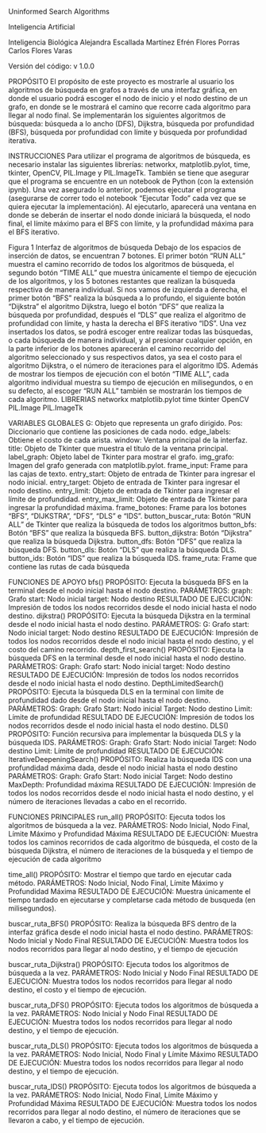 Uninformed Search Algorithms

Inteligencia Artificial

Inteligencia Biológica
Alejandra Escallada Martínez
Efrén Flores Porras
Carlos Flores Varas

Versión del código: 
v 1.0.0

PROPÓSITO
El propósito de este proyecto es mostrarle al usuario los algoritmos de búsqueda en grafos a través de una interfaz gráfica, en donde el usuario podrá escoger el nodo de inicio y el nodo destino de un grafo, en donde se le mostrará el camino que recorre cada algoritmo para llegar al nodo final. Se implementarán los siguientes algoritmos de búsqueda: búsqueda a lo ancho (DFS), Dijkstra, búsqueda por profundidad (BFS), búsqueda por profundidad con límite y búsqueda por profundidad iterativa. 

INSTRUCCIONES
Para utilizar el programa de algoritmos de búsqueda, es necesario instalar las siguientes librerías: networkx, matplotlib.pylot, time, tkinter, OpenCV, PIL.Image y PIL.ImageTk. También se tiene que asegurar que el programa se encuentre en un notebook de Python (con la extensión ipynb).
Una vez asegurado lo anterior, podemos ejecutar el programa (asegurarse de correr todo el notebook “Ejecutar Todo” cada vez que se quiera ejecutar la implementación).
Al ejecutarlo, aparecerá una ventana en donde se deberán de insertar el nodo donde iniciará la búsqueda, el nodo final, el límite máximo para el BFS con límite, y la profundidad máxima para el BFS iterativo. 

Figura 1 Interfaz de algoritmos de búsqueda
Debajo de los espacios de inserción de datos, se encuentran 7 botones. El primer botón “RUN ALL” muestra el camino recorrido de todos los algoritmos de búsqueda, el segundo botón “TIME ALL” que muestra únicamente el tiempo de ejecución de los algoritmos, y los 5 botones restantes que realizan la búsqueda respectiva de manera individual. Si nos vamos de izquierda a derecha, el primer botón “BFS” realiza la búsqueda a lo profundo, el siguiente botón “Dijkstra” el algoritmo Dijkstra, luego el botón “DFS” que realiza la búsqueda por profundidad, después el “DLS” que realiza el algoritmo de profundidad con límite, y hasta la derecha el BFS iterativo “IDS”. 
Una vez insertados los datos, se podrá escoger entre realizar todas las búsquedas, o cada búsqueda de manera individual, y al presionar cualquier opción, en la parte inferior de los botones aparecerán el camino recorrido del algoritmo seleccionado y sus respectivos datos, ya sea el costo para el algoritmo Dijkstra, o el número de iteraciones para el algoritmo IDS.
Además de mostrar los tiempos de ejecución con el botón “TIME ALL”, cada algoritmo individual muestra su tiempo de ejecución en milisegundos, o en su defecto, al escoger “RUN ALL” también se mostrarán los tiempos de cada algoritmo.
LIBRERIAS
networkx
matplotlib.pylot
time
tkinter
OpenCV
PIL.Image
PIL.ImageTk

VARIABLES GLOBALES
G: Objeto que representa un grafo dirigido.
Pos: Diccionario que contiene las posiciones de cada nodo.
edge_labels: Obtiene el costo de cada arista.
window: Ventana principal de la interfaz.
title: Objeto de Tkinter que muestra el título de la ventana principal.
label_graph: Objeto label de Tkinter para mostrar el grafo.
img_grafo: Imagen del grafo generada con matplotlib.pylot.
frame_input: Frame para las cajas de texto.
entry_start: Objeto de entrada de Tkinter para ingresar el nodo inicial.
entry_target: Objeto de entrada de Tkinter para ingresar el nodo destino.
entry_limit: Objeto de entrada de Tkinter para ingresar el límite de profundidad.
entry_max_limit: Objeto de entrada de Tkinter para ingresar la profundidad máxima.
frame_botones: Frame para los botones “BFS”, “DIJKSTRA”, “DFS”, “DLS” e “IDS”.
button_buscar_ruta: Botón “RUN ALL” de Tkinter que realiza la búsqueda de todos los algoritmos
button_bfs: Botón “BFS” que realiza la búsqueda BFS.
button_dijkstra: Botón “Dijkstra” que realiza la búsqueda Dijkstra.
button_dfs: Botón “DFS” que realiza la búsqueda DFS.
button_dls: Botón “DLS” que realiza la búsqueda DLS.
button_ids: Botón “IDS” que realiza la búsqueda IDS.
frame_ruta: Frame que contiene las rutas de cada búsqueda

FUNCIONES DE APOYO
bfs()
PROPÓSITO: Ejecuta la búsqueda BFS en la terminal desde el nodo inicial hasta el nodo destino.
PARÁMETROS:
graph: Grafo
start: Nodo inicial
target: Nodo destino
RESULTADO DE EJECUCIÓN: Impresión de todos los nodos recorridos desde el nodo inicial hasta el nodo destino.
dijkstra()
PROPÓSITO: Ejecuta la búsqueda Dijkstra en la terminal desde el nodo inicial hasta el nodo destino.
PARÁMETROS:
G: Grafo
start: Nodo inicial
target: Nodo destino
RESULTADO DE EJECUCIÓN: Impresión de todos los nodos recorridos desde el nodo inicial hasta el nodo destino, y el costo del camino recorrido.
depth_first_search()
PROPÓSITO: Ejecuta la búsqueda DFS en la terminal desde el nodo inicial hasta el nodo destino.
PARÁMETROS:
Graph: Grafo
start: Nodo inicial
target: Nodo destino
RESULTADO DE EJECUCIÓN: Impresión de todos los nodos recorridos desde el nodo inicial hasta el nodo destino.
DepthLimitedSearch()
PROPÓSITO: Ejecuta la búsqueda DLS en la terminal con límite de profundidad dado desde el nodo inicial hasta el nodo destino.
PARÁMETROS:
Graph: Grafo
Start: Nodo inicial
Target: Nodo destino
Limit: Límite de profundidad
RESULTADO DE EJECUCIÓN: Impresión de todos los nodos recorridos desde el nodo inicial hasta el nodo destino.
DLS()
PROPÓSITO: Función recursiva para implementar la búsqueda DLS y la búsqueda IDS.
PARÁMETROS:
Graph: Grafo
Start: Nodo inicial
Target: Nodo destino
Limit: Límite de profundidad
RESULTADO DE EJECUCIÓN: 
IterativeDeepeningSearch()
PROPÓSITO: Realiza la búsqueda IDS con una profundidad máxima dada, desde el nodo inicial hasta el nodo destino
PARÁMETROS:
Graph: Grafo
Start: Nodo inicial
Target: Nodo destino
MaxDepth: Profundidad máxima
RESULTADO DE EJECUCIÓN: Impresión de todos los nodos recorridos desde el nodo inicial hasta el nodo destino, y el número de iteraciones llevadas a cabo en el recorrido.

FUNCIONES PRINCIPALES
run_all()
PROPÓSITO: Ejecuta todos los algoritmos de búsqueda a la vez.
PARÁMETROS: Nodo Inicial, Nodo Final, Límite Máximo y Profundidad Máxima
RESULTADO DE EJECUCIÓN: Muestra todos los caminos recorridos de cada algoritmo de búsqueda, el costo de la búsqueda Dijkstra, el número de iteraciones de la búsqueda y el tiempo de ejecución de cada algoritmo

time_all()
PROPÓSITO: Mostrar el tiempo que tardo en ejecutar cada método.
PARÁMETROS: Nodo Inicial, Nodo Final, Límite Máximo y Profundidad Máxima
RESULTADO DE EJECUCIÓN: Muestra únicamente el tiempo tardado en ejecutarse y completarse cada método de busqueda (en milisegundos).

buscar_ruta_BFS()
PROPÓSITO: Realiza la búsqueda BFS dentro de la interfaz gráfica desde el nodo inicial hasta el nodo destino.
PARÁMETROS: Nodo Inicial y Nodo Final
RESULTADO DE EJECUCIÓN: Muestra todos los nodos recorridos para llegar al nodo destino, y el tiempo de ejecución

buscar_ruta_Dijkstra()
PROPÓSITO: Ejecuta todos los algoritmos de búsqueda a la vez.
PARÁMETROS: Nodo Inicial y Nodo Final
RESULTADO DE EJECUCIÓN: Muestra todos los nodos recorridos para llegar al nodo destino, el costo y el tiempo de ejecución.

buscar_ruta_DFS()
PROPÓSITO: Ejecuta todos los algoritmos de búsqueda a la vez.
PARÁMETROS: Nodo Inicial y Nodo Final
RESULTADO DE EJECUCIÓN: Muestra todos los nodos recorridos para llegar al nodo destino, y el tiempo de ejecución.

buscar_ruta_DLS()
PROPÓSITO: Ejecuta todos los algoritmos de búsqueda a la vez.
PARÁMETROS: Nodo Inicial, Nodo Final y Límite Máximo
RESULTADO DE EJECUCIÓN: Muestra todos los nodos recorridos para llegar al nodo destino, y el tiempo de ejecución.

buscar_ruta_IDS()
PROPÓSITO: Ejecuta todos los algoritmos de búsqueda a la vez.
PARÁMETROS: Nodo Inicial, Nodo Final, Límite Máximo y Profundidad Máxima
RESULTADO DE EJECUCIÓN: Muestra todos los nodos recorridos para llegar al nodo destino, el número de iteraciones que se llevaron a cabo, y el tiempo de ejecución.
